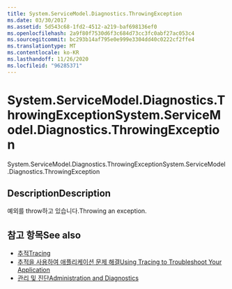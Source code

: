 ```yaml
---
title: System.ServiceModel.Diagnostics.ThrowingException
ms.date: 03/30/2017
ms.assetid: 5d543c68-1fd2-4512-a219-baf698136ef0
ms.openlocfilehash: 2a9f80f7530d6f3c684d73cc3fc0abf27ac053c4
ms.sourcegitcommit: bc293b14af795e0e999e3304dd40c0222cf2ffe4
ms.translationtype: MT
ms.contentlocale: ko-KR
ms.lasthandoff: 11/26/2020
ms.locfileid: "96285371"
---
```

# <a name="systemservicemodeldiagnosticsthrowingexception"></a><span data-ttu-id="fbd0b-102">System.ServiceModel.Diagnostics.ThrowingException</span><span class="sxs-lookup"><span data-stu-id="fbd0b-102">System.ServiceModel.Diagnostics.ThrowingException</span></span>

<span data-ttu-id="fbd0b-103">System.ServiceModel.Diagnostics.ThrowingException</span><span class="sxs-lookup"><span data-stu-id="fbd0b-103">System.ServiceModel.Diagnostics.ThrowingException</span></span>  
  
## <a name="description"></a><span data-ttu-id="fbd0b-104">Description</span><span class="sxs-lookup"><span data-stu-id="fbd0b-104">Description</span></span>  

 <span data-ttu-id="fbd0b-105">예외를 throw하고 있습니다.</span><span class="sxs-lookup"><span data-stu-id="fbd0b-105">Throwing an exception.</span></span>  
  
## <a name="see-also"></a><span data-ttu-id="fbd0b-106">참고 항목</span><span class="sxs-lookup"><span data-stu-id="fbd0b-106">See also</span></span>

- [<span data-ttu-id="fbd0b-107">추적</span><span class="sxs-lookup"><span data-stu-id="fbd0b-107">Tracing</span></span>](index.md)
- [<span data-ttu-id="fbd0b-108">추적을 사용하여 애플리케이션 문제 해결</span><span class="sxs-lookup"><span data-stu-id="fbd0b-108">Using Tracing to Troubleshoot Your Application</span></span>](using-tracing-to-troubleshoot-your-application.md)
- [<span data-ttu-id="fbd0b-109">관리 및 진단</span><span class="sxs-lookup"><span data-stu-id="fbd0b-109">Administration and Diagnostics</span></span>](../index.md)
